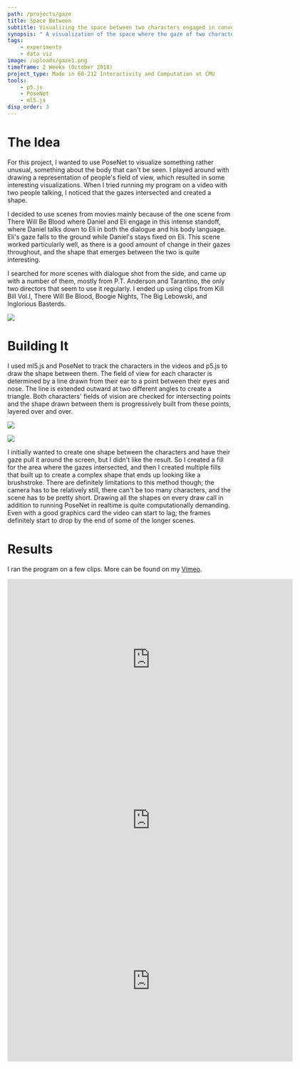 ```yaml
---
path: /projects/gaze
title: Space Between
subtitle: Visualizing the space between two characters engaged in conversation
synopsis: " A visualization of the space where the gaze of two characters in conversation meet. As the characters look at or away from one another, a shape is created between them that grows over the course of a scene."
tags:
    - experiments
    - data viz
image: /uploads/gaze1.png
timeframe: 2 Weeks (October 2018)
project_type: Made in 60-212 Interactivity and Computation at CMU
tools:
    - p5.js
    - PoseNet
    - ml5.js
disp_order: 3
---
```


# The Idea

For this project, I wanted to use PoseNet to visualize something rather unusual, something about the body that can't be seen. I played around with drawing a representation of people's field of view, which resulted in some interesting visualizations. When I tried running my program on a video with two people talking, I noticed that the gazes intersected and created a shape.

I decided to use scenes from movies mainly because of the one scene from There Will Be Blood where Daniel and Eli engage in this intense standoff, where Daniel talks down to Eli in both the dialogue and his body language. Eli's gaze falls to the ground while Daniel's stays fixed on Eli. This scene worked particularly well, as there is a good amount of change in their gazes throughout, and the shape that emerges between the two is quite interesting.

I searched for more scenes with dialogue shot from the side, and came up with a number of them, mostly from P.T. Anderson and Tarantino, the only two directors that seem to use it regularly. I ended up using clips from Kill Bill Vol.I, There Will Be Blood, Boogie Nights, The Big Lebowski, and Inglorious Basterds.

![](/uploads/edit.gif)

# Building It

I used ml5.js and PoseNet to track the characters in the videos and p5.js to draw the shape between them. The field of view for each character is determined by a line drawn from their ear to a point between their eyes and nose. The line is extended outward at two different angles to create a triangle. Both characters' fields of vision are checked for intersecting points and the shape drawn between them is progressively built from these points, layered over and over.

![](/uploads/debug-1200x675.jpg " ")

![](/uploads/debug1-1200x673.jpg " ")

I initially wanted to create one shape between the characters and have their gaze pull it around the screen, but I didn't like the result. So I created a fill for the area where the gazes intersected, and then I created multiple fills that built up to create a complex shape that ends up looking like a brushstroke. There are definitely limitations to this method though; the camera has to be relatively still, there can't be too many characters, and the scene has to be pretty short. Drawing all the shapes on every draw call in addition to running PoseNet in realtime is quite computationally demanding. Even with a good graphics card the video can start to lag; the frames definitely start to drop by the end of some of the longer scenes.

# Results

I ran the program on a few clips. More can be found on my [Vimeo](https://vimeo.com/user80222316).

<iframe src="https://player.vimeo.com/video/294702146" width="640" height="360" frameborder="0" allow="autoplay; fullscreen" allowfullscreen></iframe>

<iframe src="https://player.vimeo.com/video/294701280" width="640" height="360" frameborder="0" allow="autoplay; fullscreen" allowfullscreen></iframe>

<iframe src="https://player.vimeo.com/video/294702122" width="640" height="360" frameborder="0" allow="autoplay; fullscreen" allowfullscreen></iframe>
